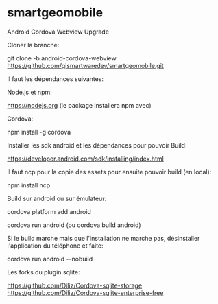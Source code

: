 # smartgeomobile

Android Cordova Webview Upgrade

Cloner la branche:

git clone -b android-cordova-webview https://github.com/gismartwaredev/smartgeomobile.git


Il faut les dépendances suivantes:

Node.js et npm: 

https://nodejs.org (le package installera npm avec)

Cordova:

npm install -g cordova

Installer les sdk android et les dépendances pour pouvoir Build:

https://developer.android.com/sdk/installing/index.html

Il faut ncp pour la copie des assets pour ensuite pouvoir build (en local):

npm install ncp

Build sur android ou sur émulateur:

cordova platform add android

cordova run android (ou cordova build android)

Si le build marche mais que l'installation ne marche pas, désinstaller l'application du téléphone et faite:

cordova run android --nobuild

Les forks du plugin sqlite:

https://github.com/Diliz/Cordova-sqlite-storage
https://github.com/Diliz/Cordova-sqlite-enterprise-free